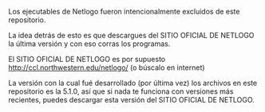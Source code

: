 Los ejecutables de Netlogo fueron intencionalmente excluidos de este
repositorio.

La idea detrás de esto es que descargues del SITIO OFICIAL DE NETLOGO la última
versión y con eso corras los programas.

El SITIO OFICIAL DE NETLOGO es por supuesto http://ccl.northwestern.edu/netlogo/
(o búscalo en internet)

La versión con la cual fué desarrollado (por última vez) los archivos en este
repositorio es la 5.1.0, así que si nada te funciona con versiones más
recientes, puedes descargar esta versión del SITIO OFICIAL DE NETLOGO.
